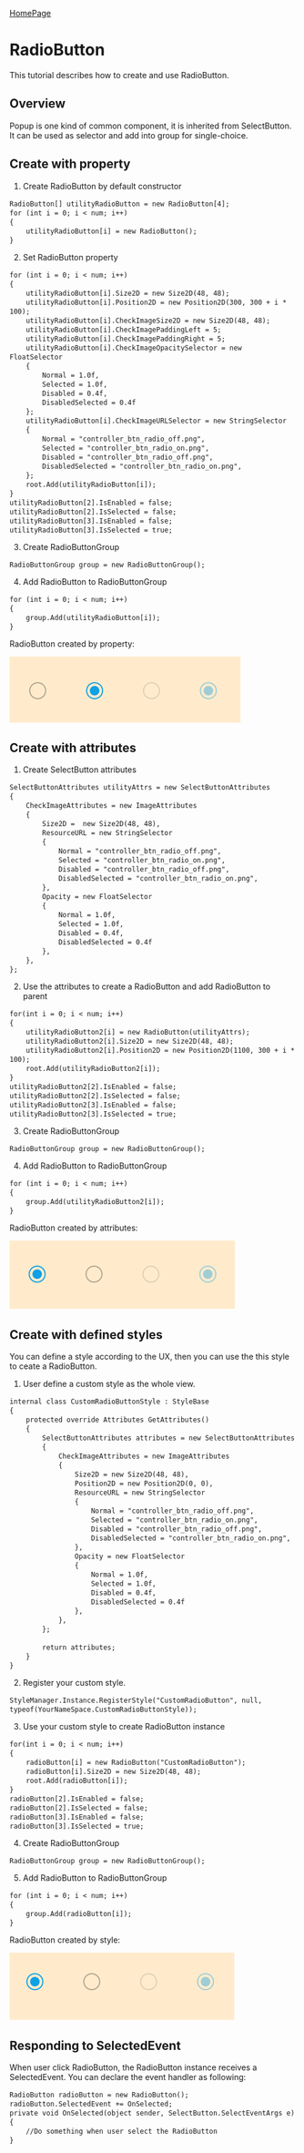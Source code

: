 [HomePage](./Guide.md)<br>

# RadioButton
This tutorial describes how to create and use RadioButton.

## Overview
Popup is one kind of common component, it is inherited from SelectButton.
It can be used as selector and add into group for single-choice.

## Create with property
1. Create RadioButton by default constructor

~~~{.cs}
RadioButton[] utilityRadioButton = new RadioButton[4];
for (int i = 0; i < num; i++)
{
    utilityRadioButton[i] = new RadioButton();
}
~~~

2. Set RadioButton property

~~~{.cs}
for (int i = 0; i < num; i++)
{
    utilityRadioButton[i].Size2D = new Size2D(48, 48);
    utilityRadioButton[i].Position2D = new Position2D(300, 300 + i * 100);
    utilityRadioButton[i].CheckImageSize2D = new Size2D(48, 48);
    utilityRadioButton[i].CheckImagePaddingLeft = 5;
    utilityRadioButton[i].CheckImagePaddingRight = 5;
    utilityRadioButton[i].CheckImageOpacitySelector = new FloatSelector
    {
        Normal = 1.0f,
        Selected = 1.0f,
        Disabled = 0.4f,
        DisabledSelected = 0.4f
    };
    utilityRadioButton[i].CheckImageURLSelector = new StringSelector
    {
        Normal = "controller_btn_radio_off.png",
        Selected = "controller_btn_radio_on.png",
        Disabled = "controller_btn_radio_off.png",
        DisabledSelected = "controller_btn_radio_on.png",
    };
    root.Add(utilityRadioButton[i]);
}
utilityRadioButton[2].IsEnabled = false;
utilityRadioButton[2].IsSelected = false;
utilityRadioButton[3].IsEnabled = false;
utilityRadioButton[3].IsSelected = true;
~~~

3. Create RadioButtonGroup

~~~{.cs}
RadioButtonGroup group = new RadioButtonGroup();
~~~

4. Add RadioButton to RadioButtonGroup

~~~{.cs}
for (int i = 0; i < num; i++)
{
    group.Add(utilityRadioButton[i]);
}
~~~

RadioButton created by property:

![RadioButtonProperty](../../assets/images/components/RadioButtonProperty.PNG)
## Create with attributes
1. Create SelectButton attributes

~~~{.cs}
SelectButtonAttributes utilityAttrs = new SelectButtonAttributes
{
    CheckImageAttributes = new ImageAttributes
    {
        Size2D =  new Size2D(48, 48),
        ResourceURL = new StringSelector
        {
            Normal = "controller_btn_radio_off.png",
            Selected = "controller_btn_radio_on.png",
            Disabled = "controller_btn_radio_off.png",
            DisabledSelected = "controller_btn_radio_on.png",
        },
        Opacity = new FloatSelector
        {
            Normal = 1.0f,
            Selected = 1.0f,
            Disabled = 0.4f,
            DisabledSelected = 0.4f
        },
    },            
};
~~~

2. Use the attributes to create a RadioButton and add RadioButton to parent

~~~{.cs}
for(int i = 0; i < num; i++)
{
    utilityRadioButton2[i] = new RadioButton(utilityAttrs);
    utilityRadioButton2[i].Size2D = new Size2D(48, 48);
    utilityRadioButton2[i].Position2D = new Position2D(1100, 300 + i * 100);
    root.Add(utilityRadioButton2[i]);
}
utilityRadioButton2[2].IsEnabled = false;
utilityRadioButton2[2].IsSelected = false;
utilityRadioButton2[3].IsEnabled = false;
utilityRadioButton2[3].IsSelected = true;
~~~

3. Create RadioButtonGroup

~~~{.cs}
RadioButtonGroup group = new RadioButtonGroup();
~~~

4. Add RadioButton to RadioButtonGroup

~~~{.cs}
for (int i = 0; i < num; i++)
{
    group.Add(utilityRadioButton2[i]);
}
~~~

RadioButton created by attributes:

![RadioButtonAttribute](../../assets/images/components/RadioButtonAttribute.PNG)
## Create with defined styles
You can define a style according to the UX, then you can use the this style to ceate a RadioButton.

1. User define a custom style as the whole view.

~~~{.cs}
internal class CustomRadioButtonStyle : StyleBase
{
    protected override Attributes GetAttributes()
    {
        SelectButtonAttributes attributes = new SelectButtonAttributes
        {
            CheckImageAttributes = new ImageAttributes
            {
                Size2D = new Size2D(48, 48),
                Position2D = new Position2D(0, 0),
                ResourceURL = new StringSelector
                {
                    Normal = "controller_btn_radio_off.png",
                    Selected = "controller_btn_radio_on.png",
                    Disabled = "controller_btn_radio_off.png",
                    DisabledSelected = "controller_btn_radio_on.png",
                },
                Opacity = new FloatSelector
                {
                    Normal = 1.0f,
                    Selected = 1.0f,
                    Disabled = 0.4f,
                    DisabledSelected = 0.4f
                },
            },
        };

        return attributes;
    }
}
~~~

2. Register your custom style.

~~~{.cs}
StyleManager.Instance.RegisterStyle("CustomRadioButton", null, typeof(YourNameSpace.CustomRadioButtonStyle));
~~~

3. Use your custom style to create RadioButton instance

~~~{.cs}
for(int i = 0; i < num; i++)
{
    radioButton[i] = new RadioButton("CustomRadioButton");
    radioButton[i].Size2D = new Size2D(48, 48);
    root.Add(radioButton[i]);
}
radioButton[2].IsEnabled = false;
radioButton[2].IsSelected = false;
radioButton[3].IsEnabled = false;
radioButton[3].IsSelected = true;
~~~

4. Create RadioButtonGroup

~~~{.cs}
RadioButtonGroup group = new RadioButtonGroup();
~~~

5. Add RadioButton to RadioButtonGroup

~~~{.cs}
for (int i = 0; i < num; i++)
{
    group.Add(radioButton[i]);
}
~~~

RadioButton created by style:

![RadioButtonStyle](../../assets/images/components/RadioButtonStyle.PNG)
## Responding to SelectedEvent
When user click RadioButton, the RadioButton instance receives a SelectedEvent.
You can declare the event handler as following:

~~~{.cs}
RadioButton radioButton = new RadioButton();
radioButton.SelectedEvent += OnSelected;
private void OnSelected(object sender, SelectButton.SelectEventArgs e)
{
    //Do something when user select the RadioButton
}
~~~
